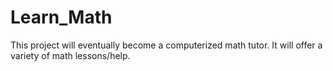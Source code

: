 # Learn_Math
This project will eventually become a computerized math tutor. It will offer a variety of math lessons/help.
